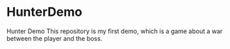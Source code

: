 HunterDemo
==========

Hunter Demo
This repository is my first demo, which is a game about a war between the player and the boss.
